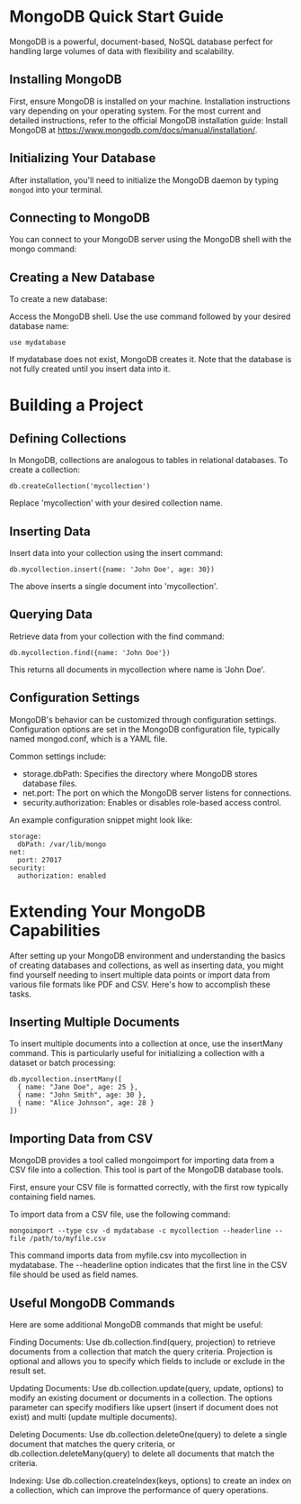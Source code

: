 # MongoDB Quick Start Guide
MongoDB is a powerful, document-based, NoSQL database perfect for handling large volumes of data with flexibility and scalability.

## Installing MongoDB
First, ensure MongoDB is installed on your machine. Installation instructions vary depending on your operating system. For the most current and detailed instructions, refer to the official MongoDB installation guide: Install MongoDB at https://www.mongodb.com/docs/manual/installation/.

## Initializing Your Database
After installation, you'll need to initialize the MongoDB daemon by typing `mongod` into your terminal.

## Connecting to MongoDB
You can connect to your MongoDB server using the MongoDB shell with the mongo command:

## Creating a New Database
To create a new database:

Access the MongoDB shell.
Use the use command followed by your desired database name:
```
use mydatabase
```
If mydatabase does not exist, MongoDB creates it. Note that the database is not fully created until you insert data into it.

# Building a Project
## Defining Collections
In MongoDB, collections are analogous to tables in relational databases. To create a collection:
```
db.createCollection('mycollection')
```
Replace 'mycollection' with your desired collection name.

## Inserting Data
Insert data into your collection using the insert command:

```
db.mycollection.insert({name: 'John Doe', age: 30})
```
The above inserts a single document into 'mycollection'.

## Querying Data
Retrieve data from your collection with the find command:
```
db.mycollection.find({name: 'John Doe'})
```

This returns all documents in mycollection where name is 'John Doe'.

## Configuration Settings
MongoDB's behavior can be customized through configuration settings. Configuration options are set in the MongoDB configuration file, typically named mongod.conf, which is a YAML file.

Common settings include:

- storage.dbPath: Specifies the directory where MongoDB stores database files.
- net.port: The port on which the MongoDB server listens for connections.
- security.authorization: Enables or disables role-based access control.

An example configuration snippet might look like:
```
storage:
  dbPath: /var/lib/mongo
net:
  port: 27017
security:
  authorization: enabled

```

# Extending Your MongoDB Capabilities
After setting up your MongoDB environment and understanding the basics of creating databases and collections, as well as inserting data, you might find yourself needing to insert multiple data points or import data from various file formats like PDF and CSV. Here's how to accomplish these tasks.

## Inserting Multiple Documents
To insert multiple documents into a collection at once, use the insertMany command. This is particularly useful for initializing a collection with a dataset or batch processing:
```
db.mycollection.insertMany([
  { name: "Jane Doe", age: 25 },
  { name: "John Smith", age: 30 },
  { name: "Alice Johnson", age: 28 }
])

```
## Importing Data from CSV
MongoDB provides a tool called mongoimport for importing data from a CSV file into a collection. This tool is part of the MongoDB database tools.

First, ensure your CSV file is formatted correctly, with the first row typically containing field names.

To import data from a CSV file, use the following command:
```
mongoimport --type csv -d mydatabase -c mycollection --headerline --file /path/to/myfile.csv

```
This command imports data from myfile.csv into mycollection in mydatabase. The --headerline option indicates that the first line in the CSV file should be used as field names.

## Useful MongoDB Commands
Here are some additional MongoDB commands that might be useful:

Finding Documents: Use db.collection.find(query, projection) to retrieve documents from a collection that match the query criteria. Projection is optional and allows you to specify which fields to include or exclude in the result set.

Updating Documents: Use db.collection.update(query, update, options) to modify an existing document or documents in a collection. The options parameter can specify modifiers like upsert (insert if document does not exist) and multi (update multiple documents).

Deleting Documents: Use db.collection.deleteOne(query) to delete a single document that matches the query criteria, or db.collection.deleteMany(query) to delete all documents that match the criteria.

Indexing: Use db.collection.createIndex(keys, options) to create an index on a collection, which can improve the performance of query operations.